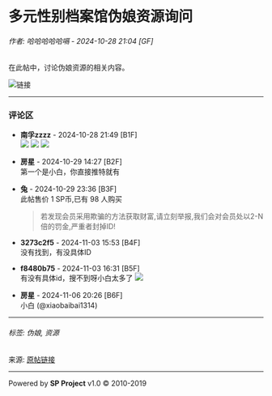 # 多元性别档案馆伪娘资源询问

###### 作者: 哈哈哈哈哈嗝 - 2024-10-28 21:04 [GF]

在此帖中，讨论伪娘资源的相关内容。

![链接](https://segucrwj.taobao.com/)

---

### 评论区

- **南孚zzzz** - 2024-10-28 21:49 [B1F]  
  ![](images/post/smile/smallface/face040.jpg) ![](images/post/smile/smallface/face040.jpg) ![](images/post/smile/smallface/face040.jpg)

- **房星** - 2024-10-29 14:27 [B2F]  
  第一个是小白，你直接推特就有

- **兔** - 2024-10-29 23:36 [B3F]  
  此帖售价 1 SP币,已有 98 人购买  
  > 若发现会员采用欺骗的方法获取财富,请立刻举报,我们会对会员处以2-N倍的罚金,严重者封掉ID!

- **3273c2f5** - 2024-11-03 15:53 [B4F]  
  没有找到，有没具体ID

- **f8480b75** - 2024-11-03 16:31 [B5F]  
  有没有具体id，搜不到呀小白太多了 ![](images/post/smile/smallface/face076.jpg)

- **房星** - 2024-11-06 20:26 [B6F]  
  小白 (@xiaobaibai1314)

---

###### 标签: 伪娘, 资源

来源: [原帖链接](https://154.84.5.211/luntan/viewthread.php?tid=12035107&extra=page%3D3%26amp%3Bfilter%3Dtype%26amp%3Btypeid%3D167)

---

Powered by **SP Project** v1.0 © 2010-2019